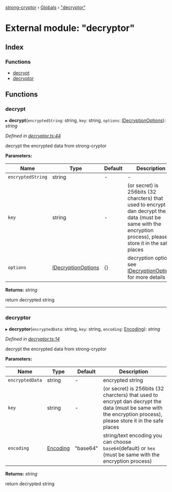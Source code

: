 [strong-cryptor](../README.md) › [Globals](../globals.md) › ["decryptor"](_decryptor_.md)

# External module: "decryptor"

## Index

### Functions

* [decrypt](_decryptor_.md#decrypt)
* [decryptor](_decryptor_.md#decryptor)

## Functions

###  decrypt

▸ **decrypt**(`encryptedString`: string, `key`: string, `options`: [IDecryptionOptions](../interfaces/_typings_interface_index_.idecryptionoptions.md)): *string*

*Defined in [decryptor.ts:44](https://github.com/RizkyArifNur/strong-cryptor/blob/6f3177b/src/decryptor.ts#L44)*

decrypt the encrypted data from strong-cryptor

**Parameters:**

Name | Type | Default | Description |
------ | ------ | ------ | ------ |
`encryptedString` | string | - | - |
`key` | string | - | (or secret) is 256bits (32 charcters) that used to encrypt dan decrypt the data (must be same with the encryption process), please store it in the safe places |
`options` | [IDecryptionOptions](../interfaces/_typings_interface_index_.idecryptionoptions.md) |  {} | decryption options, see [IDecryptionOptions](../interfaces/_typings_interface_index_.idecryptionoptions.md) for more details |

**Returns:** *string*

return decrypted string

___

###  decryptor

▸ **decryptor**(`encryptedData`: string, `key`: string, `encoding`: [Encoding](_typings_index_.md#encoding)): *string*

*Defined in [decryptor.ts:14](https://github.com/RizkyArifNur/strong-cryptor/blob/6f3177b/src/decryptor.ts#L14)*

decrypt the encrypted data from strong-cryptor

**Parameters:**

Name | Type | Default | Description |
------ | ------ | ------ | ------ |
`encryptedData` | string | - | encrypted string |
`key` | string | - | (or secret) is 256bits (32 charcters) that used to encrypt dan decrypt the data (must be same with the encryption process), please store it in the safe places |
`encoding` | [Encoding](_typings_index_.md#encoding) | "base64" | string/text encoding you can choose `base64`(default) or `hex` (must be same with the encryption process) |

**Returns:** *string*

return decrypted string
